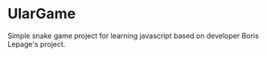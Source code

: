 # UlarGame
 Simple snake game project for learning javascript based on developer Boris Lepage's project.
